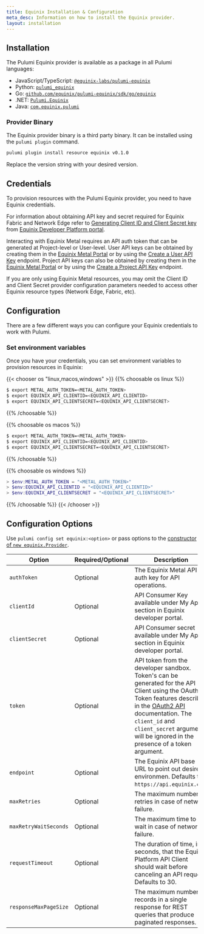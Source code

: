 ```yaml
---
title: Equinix Installation & Configuration
meta_desc: Information on how to install the Equinix provider.
layout: installation
---
```


## Installation

The Pulumi Equinix provider is available as a package in all Pulumi languages:

* JavaScript/TypeScript: [`@equinix-labs/pulumi-equinix`](https://www.npmjs.com/package/@equinix-labs/pulumi-equinix)
* Python: [`pulumi_equinix`](https://pypi.org/project/pulumi-equinix/)
* Go: [`github.com/equinix/pulumi-equinix/sdk/go/equinix`](https://pkg.go.dev/github.com/equinix/pulumi-equinix/sdk)
* .NET: [`Pulumi.Equinix`](https://www.nuget.org/packages/Pulumi.Equinix)
* Java: [`com.equinix.pulumi`](https://central.sonatype.com/namespace/com.equinix.pulumi)

### Provider Binary

The Equinix provider binary is a third party binary. It can be installed using the `pulumi plugin` command.

```bash
pulumi plugin install resource equinix v0.1.0
```

Replace the version string with your desired version.


## Credentials 

To provision resources with the Pulumi Equinix provider, you need to have Equinix credentials. 

For information about obtaining API key and secret required for Equinix Fabric and Network Edge refer to [Generating Client ID and Client Secret key](https://developer.equinix.com/dev-docs/fabric/getting-started/getting-access-token#generating-client-id-and-client-secret) from [Equinix Developer Platform portal](https://developer.equinix.com/).

Interacting with Equinix Metal requires an API auth token that can be generated at Project-level or User-level. User API keys can be obtained by creating them in the [Equinix Metal Portal](https://console.equinix.com/) or by using the [Create a User API Key](https://deploy.equinix.com/developers/api/metal/#operation/createAPIKey) endpoint. Project API keys can also be obtained by creating them in the [Equinix Metal Portal](https://console.equinix.com/) or by using the [Create a Project API Key](https://deploy.equinix.com/developers/api/metal/#operation/createProjectAPIKey) endpoint.

If you are only using Equinix Metal resources, you may omit the Client ID and Client Secret provider configuration parameters needed to access other Equinix resource types (Network Edge, Fabric, etc).

## Configuration

There are a few different ways you can configure your Equinix credentials to work with Pulumi.

### Set environment variables

Once you have your credentials, you can set environment variables to provision resources in Equinix:

{{< chooser os "linux,macos,windows" >}}
{{% choosable os linux %}}

```bash
$ export METAL_AUTH_TOKEN=<METAL_AUTH_TOKEN>
$ export EQUINIX_API_CLIENTID=<EQUINIX_API_CLIENTID>
$ export EQUINIX_API_CLIENTSECRET=<EQUINIX_API_CLIENTSECRET>
```

{{% /choosable %}}

{{% choosable os macos %}}

```bash
$ export METAL_AUTH_TOKEN=<METAL_AUTH_TOKEN>
$ export EQUINIX_API_CLIENTID=<EQUINIX_API_CLIENTID>
$ export EQUINIX_API_CLIENTSECRET=<EQUINIX_API_CLIENTSECRET>
```

{{% /choosable %}}

{{% choosable os windows %}}

```powershell
> $env:METAL_AUTH_TOKEN = "<METAL_AUTH_TOKEN>"
> $env:EQUINIX_API_CLIENTID = "<EQUINIX_API_CLIENTID>"
> $env:EQUINIX_API_CLIENTSECRET = "<EQUINIX_API_CLIENTSECRET>"
```

{{% /choosable %}}
{{< /chooser >}}

## Configuration Options

Use `pulumi config set equinix:<option>` or pass options to the [constructor of `new equinix.Provider`](/registry/packages/equinix/api-docs/provider).

| Option | Required/Optional | Description |
|-----|------|----|
| `authToken`| Optional | The Equinix Metal API auth key for API operations. |
| `clientId`| Optional | API Consumer Key available under My Apps section in Equinix developer portal. |
| `clientSecret`| Optional | API Consumer secret available under My Apps section in Equinix developer portal. |
| `token` | Optional | API token from the developer sandbox. Token's can be generated for the API Client using the OAuth2 Token features described in the [OAuth2 API](https://developer.equinix.com/catalog/accesstokenv1#operation/GetOAuth2AccessToken) documentation. The `client_id` and `client_secret` arguments will be ignored in the presence of a token argument. |
| `endpoint` | Optional | The Equinix API base URL to point out desired environmen. Defaults to `https://api.equinix.com`. |
| `maxRetries` | Optional | The maximum number of retries in case of network failure. |
| `maxRetryWaitSeconds` | Optional | The maximum time to wait in case of network failure. |
| `requestTimeout` | Optional | The duration of time, in seconds, that the Equinix Platform API Client should wait before canceling an API request. Defaults to 30. |
| `responseMaxPageSize` | Optional | The maximum number of records in a single response for REST queries that produce paginated responses. |